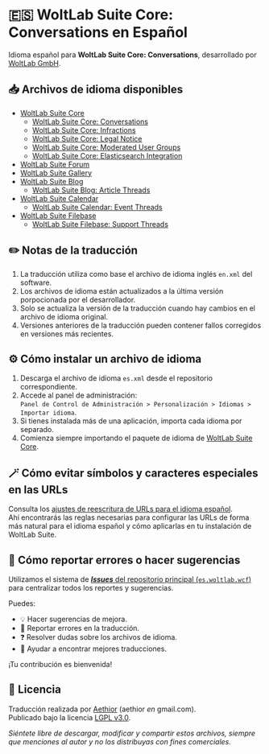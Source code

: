 # 🇪🇸 WoltLab Suite Core: Conversations en Español

Idioma español para **WoltLab Suite Core: Conversations**, desarrollado por [WoltLab GmbH](https://github.com/WoltLab).

## 📥 Archivos de idioma disponibles
* [WoltLab Suite Core](https://github.com/woltlab-suite-spanish/es.woltlab.wcf)
    * [WoltLab Suite Core: Conversations](https://github.com/woltlab-suite-spanish/es.woltlab.wcf.conversation)
    * [WoltLab Suite Core: Infractions](https://github.com/woltlab-suite-spanish/es.woltlab.wcf.infraction)
    * [WoltLab Suite Core: Legal Notice](https://github.com/woltlab-suite-spanish/es.woltlab.wcf.legalNotice)
    * [WoltLab Suite Core: Moderated User Groups](https://github.com/woltlab-suite-spanish/es.woltlab.wcf.moderatedUserGroup)
    * [WoltLab Suite Core: Elasticsearch Integration](https://github.com/woltlab-suite-spanish/es.woltlab.wcf.elasticSearch)
* [WoltLab Suite Forum](https://github.com/woltlab-suite-spanish/es.woltlab.wbb)
* [WoltLab Suite Gallery](https://github.com/woltlab-suite-spanish/es.woltlab.gallery)
* [WoltLab Suite Blog](https://github.com/woltlab-suite-spanish/es.woltlab.blog)
    * [WoltLab Suite Blog: Article Threads](https://github.com/woltlab-suite-spanish/es.woltlab.blog.entryThread)
* [WoltLab Suite Calendar](https://github.com/woltlab-suite-spanish/es.woltlab.calendar)
    * [WoltLab Suite Calendar: Event Threads](https://github.com/woltlab-suite-spanish/es.woltlab.calendar.eventThread)
* [WoltLab Suite Filebase](https://github.com/woltlab-suite-spanish/es.woltlab.filebase)
    * [WoltLab Suite Filebase: Support Threads](https://github.com/woltlab-suite-spanish/es.woltlab.filebase.supportThread)

## ✏️ Notas de la traducción
1. La traducción utiliza como base el archivo de idioma inglés `en.xml` del software.  
2. Los archivos de idioma están actualizados a la última versión porpocionada por el desarrollador.  
3. Solo se actualiza la versión de la traducción cuando hay cambios en el archivo de idioma original.   
4. Versiones anteriores de la traducción pueden contener fallos corregidos en versiones más recientes.  
  
## ⚙️ Cómo instalar un archivo de idioma

1. Descarga el archivo de idioma `es.xml` desde el repositorio correspondiente.
2. Accede al panel de administración:  
   `Panel de Control de Administración > Personalización > Idiomas > Importar idioma`.  
4. Si tienes instalada más de una aplicación, importa cada idioma por separado.
5. Comienza siempre importando el paquete de idioma de [WoltLab Suite Core](https://github.com/woltlab-suite-spanish/es.woltlab.wcf).

## 🪄 Cómo evitar símbolos y caracteres especiales en las URLs

Consulta los [ajustes de reescritura de URLs para el idioma español](https://github.com/woltlab-suite-es/es.woltlab.wcf/issues/14).  
Ahí encontrarás las reglas necesarias para configurar las URLs de forma más natural para el idioma español y cómo aplicarlas en tu instalación de WoltLab Suite.

## 🎯 Cómo reportar errores o hacer sugerencias

Utilizamos el sistema de [***Issues*** del repositorio principal (`es.woltlab.wcf`)](https://github.com/woltlab-suite-es/es.woltlab.wcf/issues) para centralizar todos los reportes y sugerencias.

Puedes:
- 💡 Hacer sugerencias de mejora.
- 🐞 Reportar errores en la traducción.
- ❓ Resolver dudas sobre los archivos de idioma.
- 💬 Ayudar a encontrar mejores traducciones.

¡Tu contribución es bienvenida!

## 📃 Licencia

Traducción realizada por [Aethior](https://github.com/aethior) (aethior *en* gmail.com).  
Publicado bajo la licencia [LGPL v3.0](https://www.gnu.org/licenses/lgpl-3.0.txt).

*Siéntete libre de descargar, modificar y compartir estos archivos, siempre que menciones al autor y no los distribuyas con fines comerciales.*
